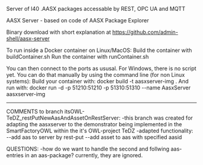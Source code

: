 Server of I40 .AASX packages accessable by REST, OPC UA and MQTT

AASX Server - based on code of AASX Package Explorer

Binary download with short explanation at
https://github.com/admin-shell/aasx-server

To run inside a Docker container on Linux/MacOS:
Build the container with buildContainer.sh
Run the container with runContainer.sh

You can then connect to the ports as ususal. For Windows, there is no script yet. You can do that manually by using the command line (for non Linux systems):
Build your container with:
docker build -t aasxserver-img .
And run with:
docker run -d -p 51210:51210 -p 51310:51310 --name AasxServer aasxserver-img

---
COMMENTS to branch itsOWL-TeDZ_restPutNewAasAndAssetOnRestServer:
-this branch was created for adapting the aasxserver to the demonstrator being implemented in the SmartFactoryOWL within the it's OWL-project TeDZ
-adapted functionality:
--add aas to server by rest-put
--add asset to aas with specified aasid

QUESTIONS:
-how do we want to handle the second and follwing aas-entries in an aas-package? currently, they are ignored.